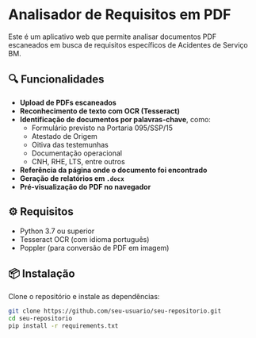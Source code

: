 # Analisador de Requisitos em PDF

Este é um aplicativo web que permite analisar documentos PDF escaneados em busca de requisitos específicos de Acidentes de Serviço BM.

## 🔍 Funcionalidades

- **Upload de PDFs escaneados**
- **Reconhecimento de texto com OCR (Tesseract)**
- **Identificação de documentos por palavras-chave**, como:
  - Formulário previsto na Portaria 095/SSP/15
  - Atestado de Origem
  - Oitiva das testemunhas
  - Documentação operacional
  - CNH, RHE, LTS, entre outros
- **Referência da página onde o documento foi encontrado**
- **Geração de relatórios em `.docx`**
- **Pré-visualização do PDF no navegador**

## ⚙️ Requisitos

- Python 3.7 ou superior
- Tesseract OCR (com idioma português)
- Poppler (para conversão de PDF em imagem)

## 📦 Instalação

Clone o repositório e instale as dependências:

```bash
git clone https://github.com/seu-usuario/seu-repositorio.git
cd seu-repositorio
pip install -r requirements.txt
